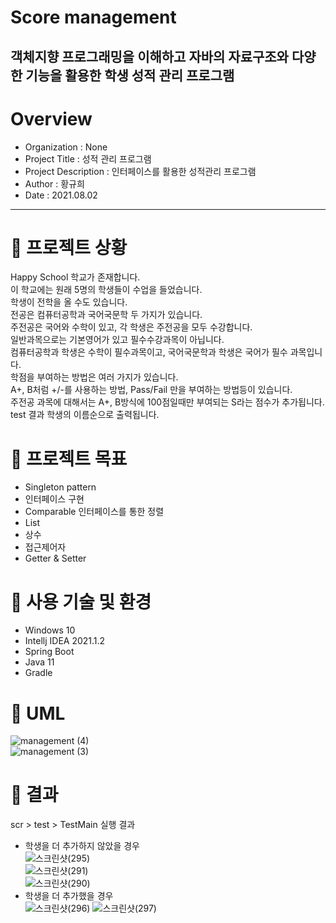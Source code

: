 # Score management  
객체지향 프로그래밍을 이해하고 자바의 자료구조와 다양한 기능을 활용한 학생 성적 관리 프로그램
-----------------------------
# Overview
* Organization : None
* Project Title : 성적 관리 프로그램
* Project Description : 인터페이스를 활용한 성적관리 프로그램
* Author : 황규희  
* Date : 2021.08.02
-----------------------------
# 📌 프로젝트 상황  
Happy School 학교가 존재합니다.     
이 학교에는 원래 5명의 학생들이 수업을 들었습니다.    
학생이 전학을 올 수도 있습니다.    
전공은 컴퓨터공학과 국어국문학 두 가지가 있습니다.    
주전공은 국어와 수학이 있고, 각 학생은  주전공을 모두 수강합니다.    
일반과목으로는 기본영어가 있고 필수수강과목이 아닙니다.    
컴퓨터공학과 학생은 수학이 필수과목이고, 국어국문학과 학생은 국어가 필수 과목입니다.  
학점을 부여하는 방법은 여러 가지가 있습니다.   
A+, B처럼 +/-를 사용하는 방법, Pass/Fail 만을 부여하는 방법등이 있습니다.  
주전공 과목에 대해서는 A+, B방식에 100점일때만 부여되는 S라는 점수가 추가됩니다.  
test 결과 학생의 이름순으로 출력됩니다.
# 📌 프로젝트 목표  
* Singleton pattern
* 인터페이스 구현
* Comparable 인터페이스를 통한 정렬
* List
* 상수
* 접근제어자
* Getter & Setter
# 📌 사용 기술 및 환경  
* Windows 10
* Intellj IDEA 2021.1.2
* Spring Boot
* Java 11
* Gradle
# 📌 UML  
![management (4)](https://user-images.githubusercontent.com/49300728/127938320-176c6fa0-af5a-4fac-8171-f81049c3b147.png)  
![management (3)](https://user-images.githubusercontent.com/49300728/127884398-b610829d-349b-4c73-b3f9-dece169ea606.png)
# 📌 결과  
scr > test > TestMain 실행 결과  
* 학생을 더 추가하지 않았을 경우  
![스크린샷(295)](https://user-images.githubusercontent.com/49300728/127940368-cc826c77-e151-4010-b894-97809cd2b7a3.png)  
![스크린샷(291)](https://user-images.githubusercontent.com/49300728/127884426-a0578877-3ddc-4f55-a51c-adb32fea1268.png)  
![스크린샷(290)](https://user-images.githubusercontent.com/49300728/127884429-96a21bc4-55b1-4e0e-83ca-17ed171c80f5.png)
* 학생을 더 추가했을 경우  
![스크린샷(296)](https://user-images.githubusercontent.com/49300728/127940374-3e6514ca-e36f-47dd-b0d4-306d512984fa.png)
![스크린샷(297)](https://user-images.githubusercontent.com/49300728/127940381-259bd3b1-f56f-4cc6-97b8-2111922801db.png)

